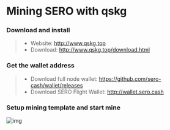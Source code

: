 # Mining SERO with qskg

### Download and install

>- Website: <http://www.qskg.top>
>- Download: <http://www.qskg.top/download.html>

### Get the wallet address

>- Download full node wallet: <https://github.com/sero-cash/wallet/releases>
>- Download SERO Flight Wallet: <http://wallet.sero.cash>

### Setup mining template and start mine

![img](https://sero-media.s3-ap-southeast-1.amazonaws.com/images/201905/1560146027633.jpg)
